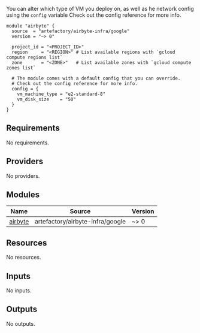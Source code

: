 You can alter which type of VM you deploy on, as well as he network config using the `config` variable
Check out the config reference for more info.

```hcl
module "airbyte" {
  source  = "artefactory/airbyte-infra/google"
  version = "~> 0"

  project_id = "<PROJECT_ID>"
  region     = "<REGION>" # List available regions with `gcloud compute regions list`
  zone       = "<ZONE>"   # List available zones with `gcloud compute zones list`

  # The module comes with a default config that you can override.
  # Check out the config reference for more info.
  config = {
    vm_machine_type = "e2-standard-8"
    vm_disk_size    = "50"
  }
}
```

## Requirements

No requirements.

## Providers

No providers.

## Modules

| Name | Source | Version |
|------|--------|---------|
| <a name="module_airbyte"></a> [airbyte](#module\_airbyte) | artefactory/airbyte-infra/google | ~> 0 |

## Resources

No resources.

## Inputs

No inputs.

## Outputs

No outputs.
